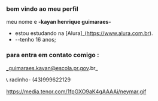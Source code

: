 ### bem vindo ao meu perfil 

meu nome e **-kayan henrique guimaraes-**

- estou estudando na [Alura]_(https://www.alura.com.br).
- 
  --tenho 16 anos;
  
### para entra em contato comigo :

_guimaraes.kayan@escola.pr.gov.br_

📞 radinho- (43)999622129

https://media.tenor.com/1fpGXO9aK4gAAAAi/neymar.gif
